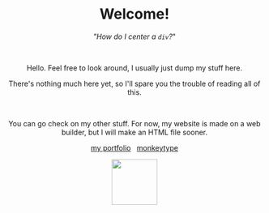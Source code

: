 <h1 align=center>Welcome!</h1>
<p align=center><i>"How do I center a <code>div</code>?</i>"</p> 
<br>
<p align=center>Hello. Feel free to look around, I usually just dump my stuff here. </p>
<p align=center>There's nothing much here yet, so I'll spare you the trouble of reading all of this.</p>
<br>
<p align=center>You can go check on my other stuff. For now, my website is made on a web builder, but I will make an HTML file sooner.</p>
<p align=center><a href="https://tidalhour.carrd.co/" id="">my portfolio</a>&nbsp;&nbsp;&nbsp;<a href="https://monkeytype.com/profile/tidalhour">monkeytype</a></p>
<p align=center><img src="https://media.tenor.com/Gav8AArqfnIAAAAi/blahaj-bl%C3%A5haj.gif" width=auto height=90px></p>
